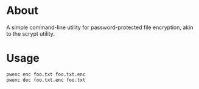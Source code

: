 # About

A simple command-line utility for password-protected
file encryption, akin to the scrypt utility.

# Usage

```sh
pwenc enc foo.txt foo.txt.enc
pwenc dec foo.txt.enc foo.txt
```
